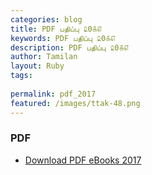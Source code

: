 ```yaml
---
categories: blog
title: PDF பதிப்பு ௨0௧௭
keywords: PDF பதிப்பு ௨0௧௭
description: PDF பதிப்பு ௨0௧௭
author: Tamilan
layout: Ruby
tags: 
 
permalink: pdf_2017
featured: /images/ttak-48.png
---
```

### PDF 
 - [Download PDF eBooks 2017](https://github.com/ThaniThamizhAkarathiKalanjiyam/thanithamizhakarathikalanjiyam.github.io/archive/PDF_2017.zip)
 